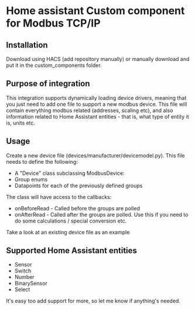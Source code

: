# Home assistant Custom component for Modbus TCP/IP

## Installation

Download using HACS (add repository manually) or manually download and put it in the custom_components folder.

## Purpose of integration

This integration supports dynamically loading device drivers, meaning that you just need to add one file to support a new modbus device.
This file will contain everything modbus related (addresses, scaling etc), and also information related to Home Assistant entities - that is, 
what type of entity it is, units etc.

## Usage

Create a new device file (devices/manufacturer/devicemodel.py). This file needs to define the following:
* A "Device" class subclassing ModbusDevice:
* Group enums
* Datapoints for each of the previously defined groups

The class will have access to the callbacks:
* onBeforeRead - Called before the groups are polled
* onAfterRead - Called after the groups are polled. Use this if you need to do some calculations / special conversion etc.

Take a look at an existing device file as an example

## Supported Home Assistant entities

* Sensor
* Switch
* Number
* BinarySensor
* Select

It's easy too add support for more, so let me know if anything's needed.
